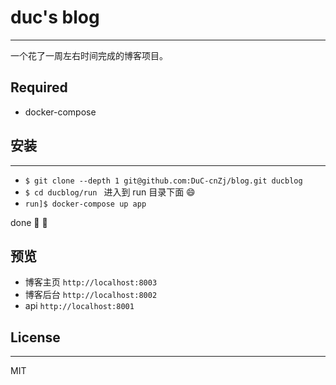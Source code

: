 # duc's blog
----------
一个花了一周左右时间完成的博客项目。

## Required
- docker-compose

## 安装
--------
- `$ git clone --depth 1 git@github.com:DuC-cnZj/blog.git ducblog`
- `$ cd ducblog/run ` 进入到 run 目录下面 :smile:
- `run]$ docker-compose up app`

done 🐳 👏

## 预览
- 博客主页 `http://localhost:8003`
- 博客后台 `http://localhost:8002`
- api `http://localhost:8001`


## License
---------
MIT
